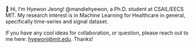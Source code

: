 👋 Hi, I’m Hyewon Jeong! @mandiehyewon, a Ph.D. student at CSAIL/EECS MIT. My research interest is in Machine Learning for Healthcare in general, specifically time-series and signal dataset.

If you have any cool ideas for collaboration, or question, please reach out to me here: hyewonj@mit.edu. Thanks!
